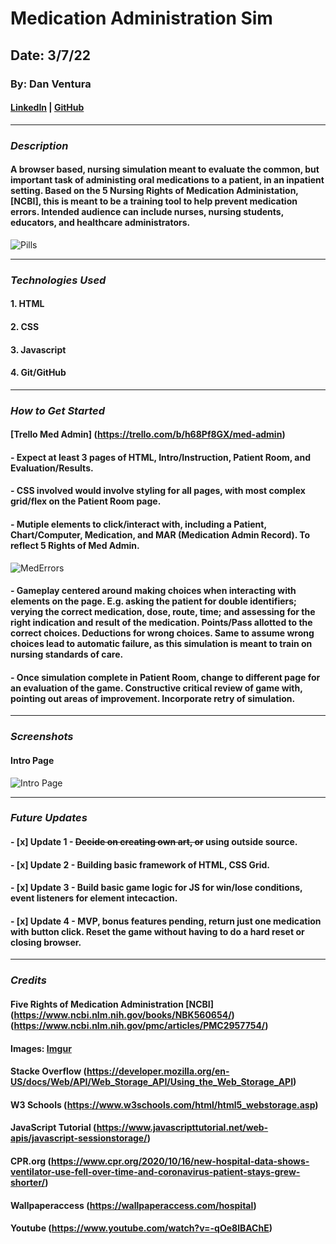 # Medication Administration Sim

## Date: 3/7/22

### By: Dan Ventura

#### [LinkedIn](https://www.linkedin.com/in/dan-ventura-773a35b0/) | [GitHub](https://github.com/dventura221)

---

### **_Description_**

#### A browser based, nursing simulation meant to evaluate the common, but important task of administing oral medications to a patient, in an inpatient setting. Based on the 5 Nursing Rights of Medication Administation, [NCBI], this is meant to be a training tool to help prevent medication errors. Intended audience can include nurses, nursing students, educators, and healthcare administrators.

![Pills](https://www.nurse.com/blog/wp-content/uploads/2017/02/Nurse-patient-pills-FB.jpeg)

---

### **_Technologies Used_**

#### 1. HTML

#### 2. CSS

#### 3. Javascript

#### 4. Git/GitHub

---

### **_How to Get Started_**

#### [Trello Med Admin] (https://trello.com/b/h68Pf8GX/med-admin)

#### - Expect at least 3 pages of HTML, Intro/Instruction, Patient Room, and Evaluation/Results.

#### - CSS involved would involve styling for all pages, with most complex grid/flex on the Patient Room page.

#### - Mutiple elements to click/interact with, including a Patient, Chart/Computer, Medication, and MAR (Medication Admin Record). To reflect 5 Rights of Med Admin.

![MedErrors](https://www.myamericannurse.com/wp-content/uploads/2010/03/prevent-medication-errors-257x300.jpg)

#### - Gameplay centered around making choices when interacting with elements on the page. E.g. asking the patient for double identifiers; verying the correct medication, dose, route, time; and assessing for the right indication and result of the medication. Points/Pass allotted to the correct choices. Deductions for wrong choices. Same to assume wrong choices lead to automatic failure, as this simulation is meant to train on nursing standards of care.

#### - Once simulation complete in Patient Room, change to different page for an evaluation of the game. Constructive critical review of game with, pointing out areas of improvement. Incorporate retry of simulation.

---

### **_Screenshots_**

#### Intro Page

![Intro Page](https://i.imgur.com/6abnPQ2.png)

---

### **_Future Updates_**

#### - [x] Update 1 - ~~Decide on creating own art, or~~ using outside source.

#### - [x] Update 2 - Building basic framework of HTML, CSS Grid.

#### - [x] Update 3 - Build basic game logic for JS for win/lose conditions, event listeners for element intecaction.

#### - [x] Update 4 - MVP, bonus features pending, return just one medication with button click. Reset the game without having to do a hard reset or closing browser.

---

### **_Credits_**

#### Five Rights of Medication Administration [NCBI] (https://www.ncbi.nlm.nih.gov/books/NBK560654/) (https://www.ncbi.nlm.nih.gov/pmc/articles/PMC2957754/)

#### Images: [Imgur](imgur.com)

#### Stacke Overflow (https://developer.mozilla.org/en-US/docs/Web/API/Web_Storage_API/Using_the_Web_Storage_API)

#### W3 Schools (https://www.w3schools.com/html/html5_webstorage.asp)

#### JavaScript Tutorial (https://www.javascripttutorial.net/web-apis/javascript-sessionstorage/)

#### CPR.org (https://www.cpr.org/2020/10/16/new-hospital-data-shows-ventilator-use-fell-over-time-and-coronavirus-patient-stays-grew-shorter/)

#### Wallpaperaccess (https://wallpaperaccess.com/hospital)

#### Youtube (https://www.youtube.com/watch?v=-qOe8lBAChE)
